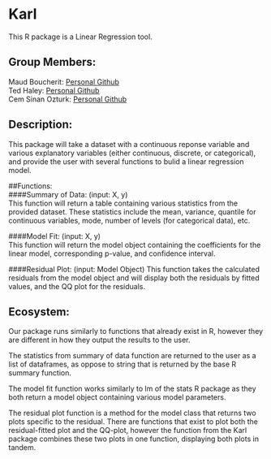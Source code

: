 # Karl
This R package is a Linear Regression tool.

## Group Members:
Maud Boucherit:  [Personal Github](https://github.com/MaudBoucherit)  
Ted Haley: [Personal Github](https://github.com/TedHaley)  
Cem Sinan Ozturk:  [Personal Github](https://github.com/cemsinano)  

## Description:
This package will take a dataset with a continuous reponse variable and various explanatory variables (either continuous, discrete, or categorical), and provide the user with several functions to bulid a linear regression model. 

##Functions:  
####Summary of Data: (input: X, y)    
This function will return a table containing various statistics from the provided dataset. These statistics include the mean, variance, quantile for continuous variables, mode, number of levels (for categorical data), etc. 

####Model Fit: (input: X, y)  
This function will return the model object containing the coefficients for the linear model, corresponding p-value, and confidence interval.

####Residual Plot: (input: Model Object) 
This function takes the calculated residuals from the model object and will display both the residuals by fitted values, and the QQ plot for the residuals.

## Ecosystem:
Our package runs similarly to functions that already exist in R, however they are different in how they output the results to the user. 

The statistics from summary of data function are returned to the user as a list of dataframes, as oppose to string that is returned by the base R summary function. 

The model fit function works similarly to lm of the stats R package as they both return a model object containing various model parameters.

The residual plot function is a method for the model class that returns two plots specific to the residual. There are functions that exist to plot both the residual-fitted plot and the QQ-plot, however the function from the Karl package combines these two plots in one function, displaying both plots in tandem. 

